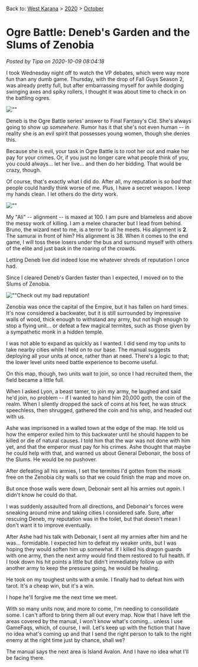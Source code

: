 Back to: [West Karana](/posts/westkarana.md) > [2020](/posts/2020/westkarana.md) > [October](./westkarana.md)
# Ogre Battle: Deneb's Garden and the Slums of Zenobia

*Posted by Tipa on 2020-10-09 08:04:18*


I took Wednesday night off to watch the VP debates, which were way more fun than any dumb game. Thursday, with the drop of Fall Guys Season 2, was already pretty full, but after embarrassing myself for awhile dodging swinging axes and spiky rollers, I thought it was about time to check in on the battling ogres.



![\"\"](\"https://chasingdings.com/wp-content/uploads/2020/10/Ogre-Battle-The-March-of-the-Black-Queen-U-001.png\")

Deneb is the Ogre Battle series' answer to Final Fantasy's Cid. She's always going to show up *somewhere*. Rumor has it that she's not even human -- in reality she is an evil spirit that possesses young women, though she denies this.



Because she is evil, your task in Ogre Battle is to root her out and make her pay for your crimes. Or, if you just no longer care what people think of you, you could always... let her live... and then do her bidding. That would be crazy, though.



Of course, that's exactly what I did do. After all, my reputation is *so bad* that people could hardly think worse of me. Plus, I have a secret weapon. I keep my hands clean. I let others do the dirty work.



![\"\"](\"https://chasingdings.com/wp-content/uploads/2020/10/Ogre-Battle-The-March-of-the-Black-Queen-U-007.png\")

My \"Ali\" -- alignment -- is maxed at 100. I am pure and blameless and above the messy work of killing. I am a melee character but I lead from behind. Bruno, the wizard next to me, is a terror to all he meets. His alignment is **2**. The samurai in front of him? His alignment is 38. When it comes to the end game, I will toss these losers under the bus and surround myself with others of the elite and just bask in the roaring of the crowds.



Letting Deneb live did indeed lose me whatever shreds of reputation I once had.



Since I cleared Deneb's Garden faster than I expected, I moved on to the Slums of Zenobia.



![\"\"](\"https://chasingdings.com/wp-content/uploads/2020/10/Ogre-Battle-The-March-of-the-Black-Queen-U-006.png\")Check out my bad reputation!

Zenobia was once the capital of the Empire, but it has fallen on hard times. It's now considered a backwater, but it is still surrounded by impressive walls of wood, thick enough to withstand any army, but not high enough to stop a flying unit... or defeat a few magical termites, such as those given by a sympathetic monk in a hidden temple.



I was not able to expand as quickly as I wanted. I did send my top units to take nearby cities while I held on to our base. The manual suggests deploying all your units at once, rather than at need. There's a logic to that; the lower level units need battle experience to become useful.



On this map, though, two units wait to join, so once I had recruited them, the field became a little full.



When I asked Lyon, a beast tamer, to join my army, he laughed and said he'd join, no problem -- if I wanted to hand him 20,000 goth, the coin of the realm. When I silently dropped the sack of coins at his feet, he was struck speechless, then shrugged, gathered the coin and his whip, and headed out with us.



Ashe was imprisoned in a walled town at the edge of the map. He told us how the emperor exiled him to this backwater until he should happen to be killed or die of natural causes. I told him that the war was not done with him yet, and that the emperor must pay for his crimes. Ashe thought that maybe he could help with that, and warned us about General Debonair, the boss of the Slums. He would be no pushover.



After defeating all his armies, I set the termites I'd gotten from the monk free on the Zenobia city walls so that we could finish the map and move on.



But once those walls were down, Debonair sent all his armies out *again*. I didn't know he could do that.





I was suddenly assaulted from all directions, and Debonair's forces were sneaking around mine and taking cities I considered safe. Sure, after rescuing Deneb, my reputation was in the toilet, but that doesn't mean I don't want it to improve eventually.



After Ashe had his talk with Debonair, I sent all my armies after him and he was... formidable. I expected him to defeat my weaker units, but I was hoping they would soften him up somewhat. If I killed his dragon guards with one army, then the next army would find them restored to full health. If I took down his hit points a little but didn't immediately follow up with another army to keep the pressure going, he would be healing.



He took on my toughest units with a smile. I finally had to defeat him with tarot. It's a cheap win, but it's a win.



I hope he'll forgive me the next time we meet.



With so many units now, and more to come, I'm needing to consolidate some. I can't afford to bring them all out every map. Now that I have left the areas covered by the manual, I won't know what's coming... unless I use GameFaqs, which, of course, I will. Let's keep up with the fiction that I have no idea what's coming up and that I send the right person to talk to the right enemy at the right time just by chance, shall we?



The manual says the next area is Island Avalon. And I have no idea what I'll be facing there.



